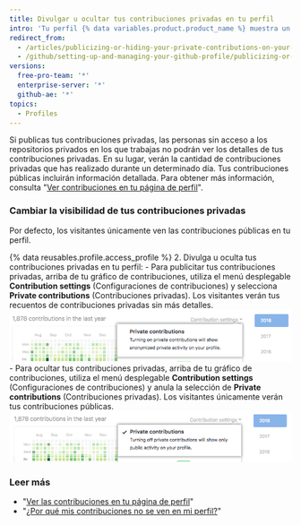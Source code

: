 ```yaml
---
title: Divulgar u ocultar tus contribuciones privadas en tu perfil
intro: 'Tu perfil {% data variables.product.product_name %} muestra un gráfico de las contribuciones a tu repositorio durante el último año. Puedes elegir mostrar actividad de forma anónima de los repositorios privados además de la actividad que se muestra de los repositorios públicos.'
redirect_from:
  - /articles/publicizing-or-hiding-your-private-contributions-on-your-profile
  - /github/setting-up-and-managing-your-github-profile/publicizing-or-hiding-your-private-contributions-on-your-profile
versions:
  free-pro-team: '*'
  enterprise-server: '*'
  github-ae: '*'
topics:
  - Profiles
---
```

Si publicas tus contribuciones privadas, las personas sin acceso a los repositorios privados en los que trabajas no podrán ver los detalles de tus contribuciones privadas. En su lugar, verán la cantidad de contribuciones privadas que has realizado durante un determinado día. Tus contribuciones públicas incluirán información detallada. Para obtener más información, consulta "[Ver contribuciones en tu página de perfil](/articles/viewing-contributions-on-your-profile-page)".

### Cambiar la visibilidad de tus contribuciones privadas

Por defecto, los visitantes únicamente ven las contribuciones públicas en tu perfil.

{% data reusables.profile.access_profile %}
2. Divulga u oculta tus contribuciones privadas en tu perfil:
    - Para publicitar tus contribuciones privadas, arriba de tu gráfico de contribuciones, utiliza el menú desplegable **Contribution settings** (Configuraciones de contribuciones) y selecciona **Private contributions** (Contribuciones privadas). Los visitantes verán tus recuentos de contribuciones privadas sin más detalles. ![Habilitar que los visitantes vean las contribuciones privadas desde el menú desplegable de configuraciones de contribuciones](/assets/images/help/profile/private-contributions-on.png)
    - Para ocultar tus contribuciones privadas, arriba de tu gráfico de contribuciones, utiliza el menú desplegable **Contribution settings** (Configuraciones de contribuciones) y anula la selección de **Private contributions** (Contribuciones privadas). Los visitantes únicamente verán tus contribuciones públicas. ![Habilitar que los visitantes vean las contribuciones privadas desde el menú desplegable de configuraciones de contribuciones](/assets/images/help/profile/private-contributions-off.png)

### Leer más

- "[Ver las contribuciones en tu página de perfil](/articles/viewing-contributions-on-your-profile-page)"
- "[¿Por qué mis contribuciones no se ven en mi perfil?](/articles/why-are-my-contributions-not-showing-up-on-my-profile)"
